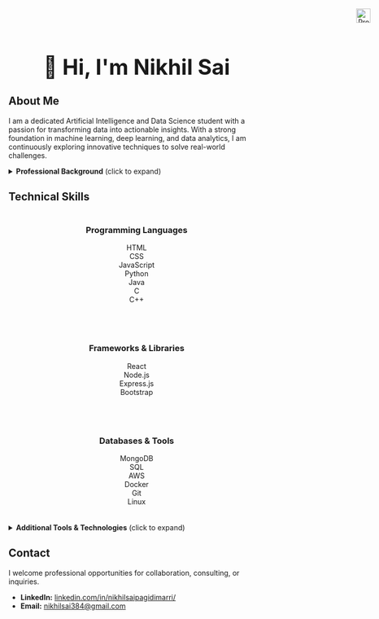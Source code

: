 <div align="center">
  <h1 style="font-size:3em;">👋 Hi, I'm Nikhil Sai</h1>
</div>

## About Me

I am a dedicated Artificial Intelligence and Data Science student with a passion for transforming data into actionable insights. With a strong foundation in machine learning, deep learning, and data analytics, I am continuously exploring innovative techniques to solve real-world challenges.

<details>
  <summary><strong>Professional Background</strong> (click to expand)</summary>
  
  Over the years, I have collaborated on diverse projects ranging from enterprise-level applications to innovative startup solutions. My approach combines technical precision with a keen eye for efficiency and quality.
</details>

## Technical Skills

<div style="display: flex; flex-wrap: wrap; justify-content: center; gap: 40px; margin-top: 20px;">
  <div style="min-width: 250px;">
    <h3 style="text-align: center;">Programming Languages</h3>
    <ul style="list-style: none; padding: 0; text-align: center;">
      <li>HTML</li>
      <li>CSS</li>
      <li>JavaScript</li>
      <li>Python</li>
      <li>Java</li>
      <li>C</li>
      <li>C++</li>
    </ul>
  </div>
  <div style="min-width: 250px;">
    <h3 style="text-align: center;">Frameworks & Libraries</h3>
    <ul style="list-style: none; padding: 0; text-align: center;">
      <li>React</li>
      <li>Node.js</li>
      <li>Express.js</li>
      <li>Bootstrap</li>
    </ul>
  </div>
  <div style="min-width: 250px;">
    <h3 style="text-align: center;">Databases & Tools</h3>
    <ul style="list-style: none; padding: 0; text-align: center;">
      <li>MongoDB</li>
      <li>SQL</li>
      <li>AWS</li>
      <li>Docker</li>
      <li>Git</li>
      <li>Linux</li>
    </ul>
  </div>
</div>

<details style="margin-top: 20px;">
  <summary><strong>Additional Tools & Technologies</strong> (click to expand)</summary>
  <ul>
    <li>TypeScript</li>
    <li>Redis</li>
    <li>GraphQL</li>
    <li>Webpack</li>
    <li>Babel</li>
  </ul>
</details>

## Contact

I welcome professional opportunities for collaboration, consulting, or inquiries.

- **LinkedIn:** [linkedin.com/in/nikhilsaipagidimarri/](https://www.linkedin.com/in/nikhilsaipagidimarri/)
- **Email:** [nikhilsai384@gmail.com](mailto:nikhilsai384@gmail.com)

<!-- Custom Profile Views -->
<div style="position: absolute; top: 20px; right: 20px; text-align: right;">
  <img src="https://komarev.com/ghpvc/?username=NIKHILSAI71" alt="Profile Views" style="vertical-align: middle; height: 2em;" />
</div>
